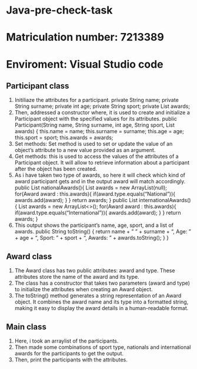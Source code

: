 # Java-pre-check-task
# Matriculation number: 7213389
# Enviroment: Visual Studio code

## Participant class
1. Initiliaze the attributes for a participant.
 private String name;
    private String surname;
    private int age;
    private String sport;
    private List<Award> awards;
2. Then, addressed a constructor where, it is used to create and initialize a Participant object with the specified values for its attributes.
public Participant(String name, String surname, int age, String sport, List<Award> awards) {
        this.name = name;
        this.surname = surname;
        this.age = age;
        this.sport = sport;
        this.awards = awards;
3. Set methods: Set method  is used to set or update the value of an object’s attribute to a new value provided as an argument.
4. Get methods: this is used to access the values of the attributes of a Participant object. It will allow to retrieve information about a participant after the object has been created.
5. As i have taken two type of awards, so here it will check which kind of award participant gets and in the output award will match accordingly.
public List<Award> nationalAwards(){
        List<Award> awards = new ArrayList<Award>(null);
        for(Award award : this.awards){
            if(award.type.equals(“National”)){
                awards.add(award);
            }
        }
        return awards;
    }
    public List<Award> internationalAwards(){
        List<Award> awards = new ArrayList<>();
        for(Award award : this.awards){
            if(award.type.equals(“International”)){
                awards.add(award);
            }
        }
        return awards;
    }
6. This output shows the participant’s name, age, sport, and a list of awards.
 public String toString() {
        return name + ” ” + surname + “, Age: ” + age + “, Sport: ” + sport + “, Awards: ” + awards.toString();
    }
}
## Award class
1. The Award class has two public attributes: award and type. These attributes store the name of the award and its type.
2. The class has a constructor that takes two parameters (award and type) to initialize the attributes when creating an Award object.
3. The toString() method generates a string representation of an Award object. It combines the award name and its type into a formatted string, making it easy to display the award details in a human-readable format.
   
## Main class
1. Here, i took an arraylist of the participants.
2. Then made some combinations of sport type, nationals and international awards for the participants to get the output.
3. Then, print the participants with the attributes.









